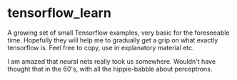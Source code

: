 # tensorflow_learn

A growing set of small Tensorflow examples, very basic for the foreseeable time.
Hopefully they will help me to gradually get a grip on what exactly tensorflow is.
Feel free to copy, use in explanatory material etc.

I am amazed that neural nets really took us somewhere.
Wouldn't have thought that in the 60's, with all the hippie-babble about perceptrons.
